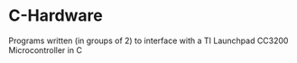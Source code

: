 # C-Hardware
Programs written (in groups of 2) to interface with a TI Launchpad CC3200 Microcontroller in C
